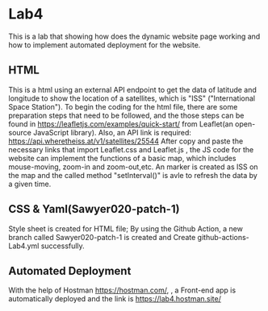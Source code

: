 # Lab4
This is a lab that showing how does the dynamic website page working and how to implement automated deployment for the website.

## HTML
This is a html using an external API endpoint to get the data of latitude and longitude to show the location of a satellites, which is "ISS" ("International Space Station"). 
To begin the coding for the html file, there are some preparation steps that need to be followed, and the those steps can be found in https://leafletjs.com/examples/quick-start/ from Leaflet(an open-source JavaScript library). Also, an API link is required: https://api.wheretheiss.at/v1/satellites/25544
After copy and paste the necessary links that import Leaflet.css and Leaflet.js , the JS code for the website can implement the functions of a basic map, which includes mouse-moving, zoom-in and zoom-out,etc. An marker is created as ISS on the map and the called method "setInterval()" is avle to refresh the data by a given time.

## CSS & Yaml(Sawyer020-patch-1)
Style sheet is created for HTML file; By using the Github Action, a new branch called Sawyer020-patch-1 is created and Create github-actions-Lab4.yml successfully.

## Automated Deployment
With the help of Hostman https://hostman.com/, , a Front-end app is automatically deployed and the link is https://lab4.hostman.site/
